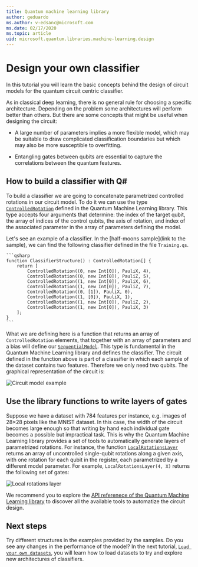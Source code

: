 ```yaml
---
title: Quantum machine learning library
author: geduardo
ms.author: v-edsanc@microsoft.com
ms.date: 02/17/2020
ms.topic: article
uid: microsoft.quantum.libraries.machine-learning.design
---
```


# Design your own classifier

In this tutorial you will learn the basic concepts behind the design of circuit models for the quantum circuit centric classifier.

As in classical deep learning, there is no general rule for choosing a specific architecture. Depending on the problem some architectures will perform better than others. But there are some concepts that might be useful when designing the circuit:

- A large number of parameters implies a more flexible model, which may be suitable to draw complicated classification boundaries but which may also be more susceptible to overfitting.

- Entangling gates between qubits are essential to capture the correlations between the quantum features.

## How to build a classifier with Q\#

To build a classifier we are going to concatenate parametrized controlled rotations in our circuit model. To do it we can use the type [`ControlledRotation`](xref:microsoft.quantum.machinelearning.controlledrotation) defined in the Quantum Machine Learning library. This type accepts four arguments that determine: the index of the target qubit, the array of indices of the control qubits, the axis of rotation, and index of the associated parameter in the array of parameters defining the model.

Let's see an example of a classifier. In the [half-moons sample](link to the sample), we can find the following classifier defined in the file `Training.qs`.

    ```qsharp
    function ClassifierStructure() : ControlledRotation[] {
        return [
            ControlledRotation((0, new Int[0]), PauliX, 4),
            ControlledRotation((0, new Int[0]), PauliZ, 5),
            ControlledRotation((1, new Int[0]), PauliX, 6),
            ControlledRotation((1, new Int[0]), PauliZ, 7),
            ControlledRotation((0, [1]), PauliX, 0),
            ControlledRotation((1, [0]), PauliX, 1),
            ControlledRotation((1, new Int[0]), PauliZ, 2),
            ControlledRotation((1, new Int[0]), PauliX, 3)
        ];
    }
    ```

What we are defining here is a function that returns an array of `ControlledRotation` elements, that together with an array of parameters and a bias will define our [`SequentialModel`](xref:microsoft.quantum.machinelearning.sequentialmodel). This type is fundamental in the Quantum Machine Learning library and defines the classifier. The circuit defined in the function above is part of a classifier in which each sample of the dataset contains two features. Therefore we only need two qubits. The graphical representation of the circuit is:

 ![Circuit model example](~/media/circuit_model_1.PNG)

## Use the library functions to write layers of gates

Suppose we have a dataset with 784 features per instance, e.g. images of 28×28 pixels like the MNIST dataset. In this case, the width of the circuit becomes large enough so that writing by hand each individual gate becomes a possible but impractical task. This is why the Quantum Machine Learning library provides a set of tools to automatically generate layers of parametrized rotations. For instance, the function [`LocalRotationsLayer`](xref:microsoft.quantum.machinelearning.sequentialmodel.localrotationslayer) returns an array of uncontrolled single-qubit rotations along a given axis, with one rotation for each qubit in the register, each parametrized by a different model parameter. For example, `LocalRotationsLayer(4, X)` returns the following set of gates:

 ![Local rotations layer](~/media/local_rotations_layer.PNG)

 We recommend you to explore the [API referenece of the Quantum Machine Learning library](https://docs.microsoft.com/qsharp/api/qsharp/microsoft.quantum.machinelearning?view=qsharp-preview) to discover all the available tools to automatize the circuit design.

## Next steps

 Try different structures in the examples provided by the samples. Do you see any changes in the performance of the model? In the next tutorial, [`Load your own datasets`](xref:microsoft.quantum.libraries.machine-learning.load), you will learn how to load datasets to try and explore new architectures of classifiers.

